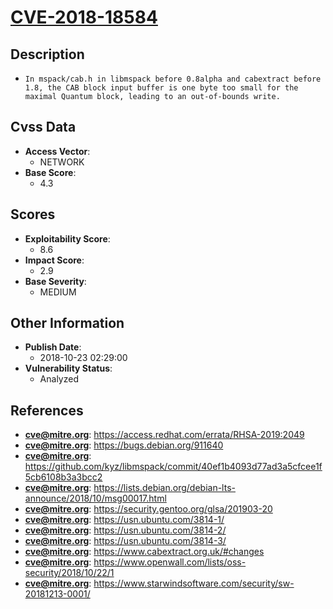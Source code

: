 
# [CVE-2018-18584](https://access.redhat.com/errata/RHSA-2019:2049)

## Description

- `In mspack/cab.h in libmspack before 0.8alpha and cabextract before 1.8, the CAB block input buffer is one byte too small for the maximal Quantum block, leading to an out-of-bounds write.`

## Cvss Data

- **Access Vector**:
  - NETWORK
- **Base Score**:
  - 4.3

## Scores

- **Exploitability Score**:
  - 8.6
- **Impact Score**:
  - 2.9
- **Base Severity**:
  - MEDIUM

## Other Information

- **Publish Date**:
  - 2018-10-23 02:29:00
- **Vulnerability Status**:
  - Analyzed

## References

- **cve@mitre.org**: https://access.redhat.com/errata/RHSA-2019:2049
- **cve@mitre.org**: https://bugs.debian.org/911640
- **cve@mitre.org**: https://github.com/kyz/libmspack/commit/40ef1b4093d77ad3a5cfcee1f5cb6108b3a3bcc2
- **cve@mitre.org**: https://lists.debian.org/debian-lts-announce/2018/10/msg00017.html
- **cve@mitre.org**: https://security.gentoo.org/glsa/201903-20
- **cve@mitre.org**: https://usn.ubuntu.com/3814-1/
- **cve@mitre.org**: https://usn.ubuntu.com/3814-2/
- **cve@mitre.org**: https://usn.ubuntu.com/3814-3/
- **cve@mitre.org**: https://www.cabextract.org.uk/#changes
- **cve@mitre.org**: https://www.openwall.com/lists/oss-security/2018/10/22/1
- **cve@mitre.org**: https://www.starwindsoftware.com/security/sw-20181213-0001/
